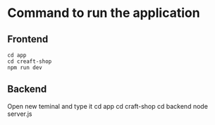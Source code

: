 # Command to run the application
## Frontend
    cd app
    cd creaft-shop
    npm run dev

## Backend
Open new teminal and type it
    cd app
    cd craft-shop
    cd backend
    node server.js
